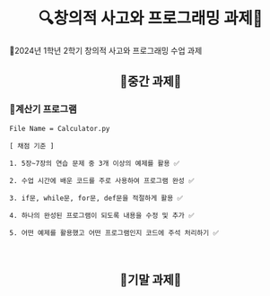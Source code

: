 <h1 align="center"> 🔍창의적 사고와 프로그래밍 과제🔎 </h1>
<p3> 📌2024년 1학년 2학기 창의적 사고와 프로그래밍 수업 과제 </h3>

<br>

<h2 align="center"> 📄중간 과제📄 </h2>

<h3> 📱계산기 프로그램 </h3>

```
File Name = Calculator.py
```

```
[ 채점 기준 ]

1. 5장~7장의 연습 문제 중 3개 이상의 예제를 활용 ✅

2. 수업 시간에 배운 코드를 주로 사용하여 프로그램 완성 ✅

3. if문, while문, for문, def문을 적절하게 활용 ✅

4. 하나의 완성된 프로그램이 되도록 내용을 수정 및 추가 ✅

5. 어떤 예제를 활용했고 어떤 프로그램인지 코드에 주석 처리하기 ✅
```
<br>

<h2 align="center"> 📄기말 과제📄 </h2>
